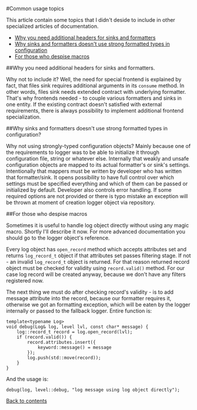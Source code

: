 #Common usage topics

This article contain some topics that I didn't deside to include in other specialized articles of documentation.

 - [Why you need additional headers for sinks and formatters](#why-you-need-additional-headers-for-sinks-and-formatters)
 - [Why sinks and formatters doesn't use strong formatted types in configuration](#why-sinks-and-formatters-doesnt-use-strong-formatted-types-in-configuration)
 - [For those who despise macros](#for-those-who-despise-macros)

##Why you need additional headers for sinks and formatters.

Why not to include it? Well, the need for special frontend is explained by fact, that files sink requires additional arguments in its `consume` method. In other words, files sink needs extended contract with underlying formatter. That's why frontends needed - to couple various formatters and sinks in one entity. If the existing contract doesn't satisfied with external requirements, there is always possibility to implement additional frontend specialization.

##Why sinks and formatters doesn't use strong formatted types in configuration?

Why not using strongly-typed configuration objects? Mainly because one of the requirements to logger was to be able to initialize it through configuration file, string or whatever else. Internally that weakly and unsafe configuration objects are mapped to its actual formatter's or sink's settings. Intentionally that mappers must be written by developer who has written that formatter/sink. It opens possibility to have full control over which settings must be specified everything and which of them can be passed or initialized by default. Developer also controls error handling. If some required options are not provided or there is typo mistake an exception will be thrown at moment of creation logger object via repository.

##For those who despise macros

Sometimes it is useful to handle log object directly without using any magic macro. Shortly I'll describe it now. For more advanced documentation you should go to the logger object's reference.

Every log object has `open_record` method which accepts attributes set and returns `log_record_t` object if that attributes set passes filtering stage. If not - an invalid `log_record_t` object is returned. For that reason returned record object must be checked for validity using `record.valid()` method. For our case log record will be created anyway, because we don't have any filters registered now.

The next thing we must do after checking record's validity - is to add message attribute into the record, because our formatter requires it, otherwise we got an formatting exception, which will be eaten by the logger internally or passed to the fallback logger. Entire function is:

```
template<typename Log>
void debug(Log& log, level lvl, const char* message) {    
    log::record_t record = log.open_record(lvl);
    if (record.valid()) {        
        record.attributes.insert({
            keyword::message() = message
        });
        log.push(std::move(record));
    }
}
```

And the usage is:

```
debug(log, level::debug, "log message using log object directly");
```

[Back to contents](contents.md)